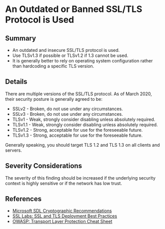 # An Outdated or Banned SSL/TLS Protocol is Used

## Summary

* An outdated and insecure SSL/TLS protocol is used.
* Use TLSv1.3 if possible or TLSv1.2 if 1.3 cannot be used.
* It is generally better to rely on operating system configuration rather than hardcoding a specific TLS version.

## Details

There are multiple versions of the SSL/TLS protocol. As of March
2020, their security posture is generally agreed to be:

* SSLv2 - Broken, do not use under any circumstances.
* SSLv3 - Broken, do not use under any circumstances.
* TLSv1 - Weak, strongly consider disabling unless absolutely required.
* TLSv1.1 - Weak, strongly consider disabling unless absolutely required.
* TLSv1.2 - Strong, acceptable for use for the foreseeable future.
* TLSv1.3 - Strong, acceptable for use for the foreseeable future.

Generally speaking, you should target TLS 1.2 and TLS 1.3 on all clients
and servers.

## Severity Considerations

The severity of this finding should be increased if the underlying security
context is highly sensitive or if the network has low trust.

## References

* [Microsoft SDL Cryptographic Recommendations](http://download.microsoft.com/download/6/3/A/63AFA3DF-BB84-4B38-8704-B27605B99DA7/Microsoft%20SDL%20Cryptographic%20Recommendations.pdf)
* [SSL Labs: SSL and TLS Deployment Best Practices](https://github.com/ssllabs/research/wiki/SSL-and-TLS-Deployment-Best-Practices)
* [OWASP: Transport Layer Protection Cheat Sheet](https://cheatsheetseries.owasp.org/cheatsheets/Transport_Layer_Security_Cheat_Sheet.html)
